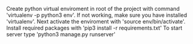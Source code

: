 Create python virtual enviroment in root of the project with command 'virtualenv -p python3 env'. If not working, make sure you have installed 'virtualenv'.
Next activate the enviroment with 'source env/bin/activate'.
Install required packages with 'pip3 install -r requirements.txt'
To start server type 'python3 manage.py runserver'
